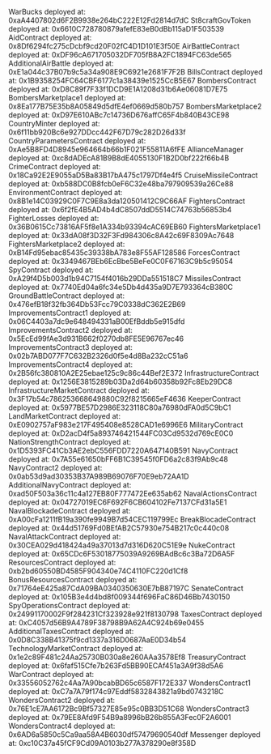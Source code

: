WarBucks deployed at: 0xaA4407802d6F2B9938e264bC222E12Fd2814d7dC
St8craftGovToken deployed at: 0x6610C728780879afefE83eB0dBb115aD1F503539
AidContract deployed at: 0x8Df6294fc275cDcbf9cd20F02fC4D1D101E3f50E
AirBattleContract deployed at: 0xDF96cA671705032DF705fB8A2FC1894FC63de565
AdditionalAirBattle deployed at: 0xE1a044c37B07b9c5a34a908E9C6921e2681F7F2B
BillsContract deployed at: 0x1B9358254FC64CBF6177c1a38439e1525CcB5E67
BombersContract deployed at: 0xD8C89f7F33f1DCD9E1A1208d31b6Ae06081D7E75
BombersMarketplace1 deployed at: 0x8Ea177B75E35b8A05849d5dfE4ef0669d580b757
BombersMarketplace2 deployed at: 0xD97E610ABc7c14736D676affC65F4b840B43CE98
CountryMinter deployed at: 0x6f11bb920Bc6e927DDcc442F67D79c282D26d33f
CountryParametersContract deployed at: 0xAe5B8FD4D8945e964664b66b1F021F55811A6fFE
AllianceManager deployed at: 0xc8dADEcA81B9B8dE4055130F1B2D0bf222f66b4B
CrimeContract deployed at: 0x18Ca92E2E9055aD5Ba83B17bA475c1797Df4e4f5
CruiseMissileContract deployed at: 0xb588DC0B8fcb0eF6C32e48ba797909539a26Ce88
EnvironmentContract deployed at: 0x8B1e14C03929C0F7C9E8a3da120501412C9C66AF
FightersContract deployed at: 0x6f2fE4B5AD4b4dC8507ddD5514C74763b56853b4
FighterLosses deployed at: 0x36B0615Cc73816AF5f8e1A334b93394cAC69EB60
FightersMarketplace1 deployed at: 0x33dA08f3D32F3Fd984306c8A42c69F8309Ac7648
FightersMarketplace2 deployed at: 0xB14Fd95ebac85435c39338bA783e8F55AF128586
ForcesContract deployed at: 0x3349467BEb6EcBbe5BeFe0C0F67163C9b5c95054
SpyContract deployed at: 0xA29f4D5b003d1b94C7154f4016b29DDa551518C7
MissilesContract deployed at: 0x7740Ed04a6fc34e5Db4d435a9D7E793364cB380C
GroundBattleContract deployed at: 0x476efB18f32fb364Db53Fcc79C0338dC362E2B69
ImprovementsContract1 deployed at: 0x06C4403a7dc9e648494331aB00EfBddb5e915dfd
ImprovementsContract2 deployed at: 0x5EcEd99fAe3d931B662f0270db8FE5E96767ec46
ImprovementsContract3 deployed at: 0x02b7ABD077F7C632B2326d0f5e4d8Ba232cC51a6
ImprovementsContract4 deployed at: 0x2B56fc380810A2E25ebae125c9c86c44Bef2E372
InfrastructureContract deployed at: 0x1256E3815289b03Da2d64b60358b92Fc8Eb29DC8
InfrastructureMarketContract deployed at: 0x3F17b54c786253668649880C92f8215665eF4636
KeeperContract deployed at: 0x5977BE57D2986E323118C80a76980dFA0d5C9bC1
LandMarketContract deployed at: 0xE0902757aF983e217F495408e8528CAD1e6996E6
MilitaryContract deployed at: 0xD2acD4f5a893746421544FC03Cd9532d769cE0C0
NationStrengthContract deployed at: 0x1D5393FC41Cb3AE2ebC556FDD7220A647140B591
NavyContract deployed at: 0x7A55e61650bFF6B1C39545f0FD6a2c83f9Ab9c48
NavyContract2 deployed at: 0x0ab53d9ad30353B37A989B69076F70E9eb72AA1D
AdditionalNavyContract deployed at: 0xad50F503a36c11c4a127EB80F777472Ee635ab62
NavalActionsContract deployed at: 0x04727019EC6F692F6CB604102Fe7137CFd31a5E1
NavalBlockadeContract deployed at: 0xA00cFa1211fB19a390fe9949B7d54CEC119799Ec
BreakBlocadeContract deployed at: 0x44d51769Fd0BEfAB2C57930e754B217c0c440c08
NavalAttackContract deployed at: 0x30CEA029d418424a49a37013d7d316D620C51E9e
NukeContract deployed at: 0x65CDc6F53018775039A9269BAdBc6c3Ba72D6A5F
ResourcesContract deployed at: 0xb2bd60550BD4585F904340e74C4110FC220d1Cf8
BonusResourcesContract deployed at: 0x71764eE425a87CdA09BA0340350630E7bB87197C
SenateContract deployed at: 0x105B3e4d4bd8f009344f696FaC86D46Bb7430150
SpyOperationsContract deployed at: 0x24991170002F9f284231Cf323928e921f8130798
TaxesContract deployed at: 0xC4057d56B9A4789F38798B9A62A4C924b69e0455
AdditionalTaxesContract deployed at: 0x0D8C338B41375f9cd1337a316D0687AaE0D34b54
TechnologyMarketContract deployed at: 0x1e2c89F481c24Aa25730B030a8e260AAa3578Ef8
TreasuryContract deployed at: 0x6faf515Cfe7b263Fd5BB90ECAf451a3A9f38d5A6
WarContract deployed at: 0x33556052762c4Aa7A90bcabBD65c6587F172E337
WondersContract1 deployed at: 0xC7a7A79f174c97Eddf5832843821a9bd0743218C
WondersContract2 deployed at: 0x76E1cE7AA6172Bc9Bf57327E85e95c0BB3D51C68
WondersContract3 deployed at: 0x79EE8Afd9F54B9a8996bB26b855A3Fec0F2A6001
WondersContract4 deployed at: 0x6AD6a5850c5Ca9aa58A4B6030df57479690540df
Messenger deployed at: 0xc10C37a45fCF9Cd09A0103b277A378290e8f358D